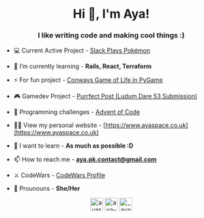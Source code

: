 <h1 align="center">Hi 👋, I'm Aya!</h1>
<h3 align="center">I like writing code and making cool things :)</h3>

- 💻 Current Active Project   - [Slack Plays Pokémon](https://github.com/AyaPK/slack-plays-pokemon)

- 🌱 I’m currently learning     - **Rails, React, Terraform**

- ⚡ For fun project             - [Conways Game of Life in PyGame](https://github.com/AyaPK/conways_game_of_life)

- 🎮 Gamedev Project             - [Purrfect Post (Ludum Dare 53 Submission)](https://github.com/AyaPK/LD53-purrfect-post)

- 🎅 Programming challenges      - [Advent of Code](https://github.com/AyaPK/advent-of-code)

- 👨‍💻 View my personal website    - [https://www.ayaspace.co.uk](https://www.ayaspace.co.uk)

- 🌈 I want to learn              - **As much as possible :D**

- 📫 How to reach me              - **aya.pk.contact@gmail.com**

- ⚔ CodeWars                      - [CodeWars Profile](https://www.codewars.com/users/AyaSt)

- 🌸 Prounouns                    - **She/Her**



<p align="center">
<a href="https://twitter.com/ayastead" target="blank"><img align="center" src="https://cdn.jsdelivr.net/npm/simple-icons@3.0.1/icons/twitter.svg" alt="ayastead" height="30" width="30" /></a>
<a href="https://linkedin.com/in/aya-s-stead" target="blank"><img align="center" src="https://cdn.jsdelivr.net/npm/simple-icons@3.0.1/icons/linkedin.svg" alt="aya-s-stead" height="30" width="30" /></a>
<a href="https://instagram.com/_ayapk" target="blank"><img align="center" src="https://cdn.jsdelivr.net/npm/simple-icons@3.0.1/icons/instagram.svg" alt="_ayapk" height="30" width="30" /></a>
</p>
